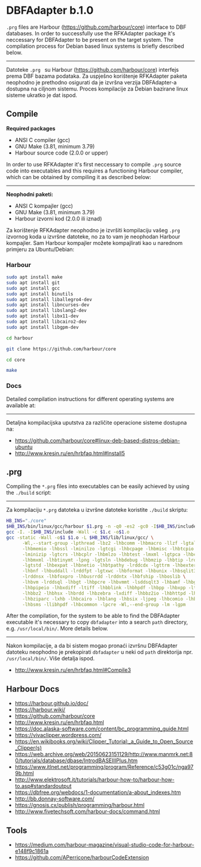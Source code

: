 # DBFAdapter b.1.0

`.prg` files are Harbour (https://github.com/harbour/core) interface to DBF databases. In order to successfully use the RFKAdapter package it's neccessary for DBFAdapter to be present on the target system. The compilation process for Debian based linux systems is briefly described below.
***
Datoteke `.prg ` su Harbour (https://github.com/harbour/core) interfejs prema DBF bazama podataka. Za uspješno korištenje RFKAdapter paketa neophodno je prethodno osigurati da je izvršna verzija DBFAdapter-a dostupna na ciljnom sistemu. Proces kompilacije za Debian bazirane linux sisteme ukratko je dat ispod.

## Compile

**Required packages**

* ANSI C compiler (gcc)
* GNU Make (3.81, minimum 3.79)
* Harbour source code (2.0.0 or upper)

In order to use RFKAdapter it's first neccessary to compile `.prg` source code into executables and this requires a functioning Harbour compiler, which can be obtained by compiling it as described below:
***
**Neophodni paketi:**

* ANSI C kompajler (gcc)
* GNU Make (3.81, minimum 3.79)
* Harbour izvorni kod (2.0.0 ili iznad)

Za korištenje RFKAdapter neophodno je izvršiti kompilaciju vašeg `.prg` izvornog koda u izvršne datoteke, no za to vam je neophodan Harbour kompajler. Sam Harbour kompajler možete kompajlirati kao u narednom primjeru za Ubuntu/Debian:

### Harbour

```bash
sudo apt install make
sudo apt install git
sudo apt install gcc
sudo apt install binutils
sudo apt install liballegro4-dev
sudo apt install libncurses-dev
sudo apt install libslang2-dev
sudo apt install libx11-dev
sudo apt install libcairo2-dev
sudo apt install libgpm-dev

cd harbour

git clone https://github.com/harbour/core

cd core

make
```

### Docs

Detailed compilation instructions for different operating systems are available at:
***
Detaljna kompilacijska uputstva za različite operacione sisteme dostupna na: 
* https://github.com/harbour/core#linux-deb-based-distros-debian-ubuntu
* http://www.kresin.ru/en/hrbfaq.html#Install5

## .prg 

Compiling the `*.prg` files into executables can be easily achieved by using the `./build` script:
***
Za kompilaciju `*.prg` datoteka u izvršne datoteke koristite `./build` skriptu:

```bash
HB_INS="./core"
$HB_INS/bin/linux/gcc/harbour $1.prg -n -q0 -es2 -gc0 -I$HB_INS/include
gcc -I. -I$HB_INS/include -Wall -c $1.c -o$1.o
gcc -static -Wall -o$1 $1.o -L $HB_INS/lib/linux/gcc/ \
      -Wl,--start-group -lpthread -lbz2 -lhbcomm -lhbmacro -llzf -lgtalleg \
      -lhbmemio -lhbssl -lminilzo -lgtcgi -lhbcpage -lhbmisc -lhbtcpio \
      -lminizip -lgtcrs -lhbcplr -lhbmlzo -lhbtest -lmxml -lgtpca -lhbct \
      -lhbmxml -lhbtinymt -lpng -lgtsln -lhbdebug -lhbmzip -lhbtip -lrddbm \
      -lgtstd -lhbexpat -lhbnetio -lhbtpathy -lrddcdx -lgttrm -lhbextern \
      -lhbnf -lhbuddall -lrddfpt -lgtxwc -lhbformat -lhbunix -lhbsqlit3 \
      -lrddnsx -lhbfoxpro -lhbusrrdd -lrddntx -lhbfship -lhboslib \
      -lhbvm -lrddsql -lhbgt -lhbpcre -lhbvmmt -lsddsqlt3 -lhbamf -lhbgzio \
      -lhbpipeio -lhbxdiff -ltiff -lhbblink -lhbhpdf -lhbpp -lhbxpp -ltinymt \
      -lhbbz2 -lhbhsx -lhbrdd -lhbzebra -lxdiff -lhbbz2io -lhbhttpd -lhbrtl \
      -lhbziparc -lxhb -lhbcairo -lhblang -lhbsix -ljpeg -lhbcomio -lhblzf \
      -lhbsms -llibhpdf -lhbcommon -lpcre -Wl,--end-group -lm -lgpm
```

After the compilation, for the system to be able to find the DBFAdapter executable it's necessary to copy `dbfadapter` into a search `path` directory, e.g. `/usr/local/bin/`. More details below.
***
Nakon kompilacije, a da bi sistem mogao pronaći izvršnu DBFAdapter datoteku neophodno je prekopirati `dbfadapter` u neki od `path` direktorija npr. `/usr/local/bin/`. Više detalja ispod.

* http://www.kresin.ru/en/hrbfaq.html#Compile3

## Harbour Docs

* https://harbour.github.io/doc/
* https://harbour.wiki/
* https://github.com/harbour/core
* http://www.kresin.ru/en/hrbfaq.html
* https://doc.alaska-software.com/content/bc_programming_guide.html
* https://vivaclipper.wordpress.com/
* https://en.wikibooks.org/wiki/Clipper_Tutorial:_a_Guide_to_Open_Source_Clipper(s)
* https://web.archive.org/web/20150623151129/http://www.manmrk.net:80/tutorials/database/dbase/IntrodBASEIIIPlus.htm
* https://www.itlnet.net/programming/program/Reference/c53g01c/nga979b.html
* http://www.elektrosoft.it/tutorials/harbour-how-to/harbour-how-to.asp#standardoutput
* https://dbfree.org/webdocs/1-documentation/a-about_indexes.htm
* http://bb.donnay-software.com/
* https://gnosis.cx/publish/programming/harbour.html
* http://www.fivetechsoft.com/harbour-docs/command.html

## Tools

* https://medium.com/harbour-magazine/visual-studio-code-for-harbour-e148f9c1861a
* https://github.com/APerricone/harbourCodeExtension